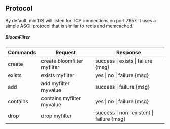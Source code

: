 Protocol
--------

By default, mintDS will listen for TCP connections on port 7657. It uses a simple ASCII protocol that is similar to redis and memcached.

##### BloomFilter

| Commands   | Request                       | Response                                 |
|------------|-------------------------------|------------------------------------------|
| create     | create bloomfilter myfilter   | success \| exists \| failure {msg}       |
| exists     | exists myfilter               | yes \| no \| failure {msg}               |
| add        | add myfilter myvalue          | success \| failure {msg}                 |
| contains   | contains myfilter myvalue     | yes \| no \| failure {msg}               |
| drop       | drop myfilter                 | success \| non-existent \| failure {msg} |


